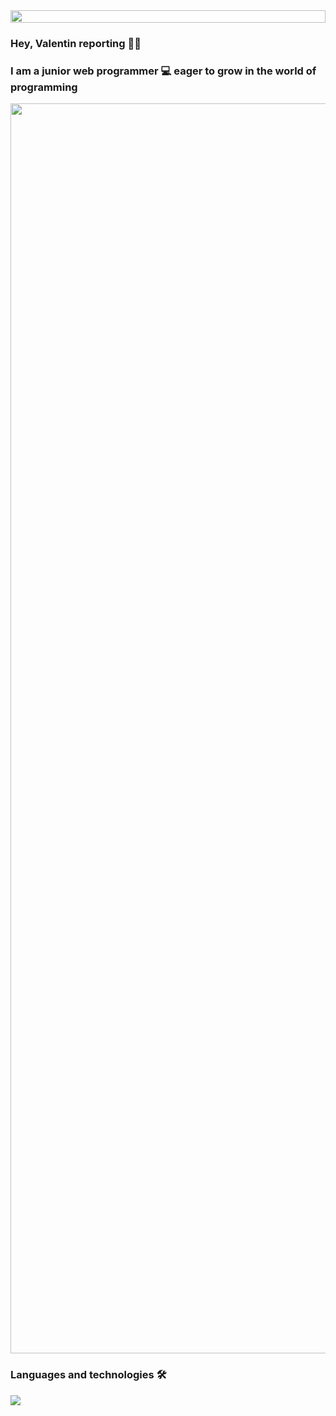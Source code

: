 <div style='display:flex;align-items:center'>
  <img src='https://user-images.githubusercontent.com/74038190/225813708-98b745f2-7d22-48cf-9150-083f1b00d6c9.gif' style=' width: 100%'/>
</div>

### Hey, Valentin reporting 👋🏽</h1>
### I am a junior web programmer  💻  eager to grow in the world of programming

<img src='https://user-images.githubusercontent.com/74038190/212284115-f47cd8ff-2ffb-4b04-b5bf-4d1c14c0247f.gif' style='width:2000px'/>

### Languages and technologies 🛠️

  <p style='display:flex,justify-content:space-around'>
    <a href="https://skillicons.dev">
        <img src="https://skillicons.dev/icons?i=python,flask,mysql,javascript,nodejs,vue,css,sass,tailwind,php" />
    </a>
  </p>

